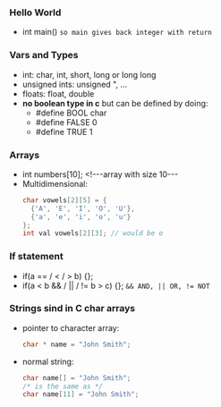 ### Hello World
  - int main() `so main gives back integer with return`

### Vars and Types
  - int: char, int, short, long or long long
  - unsigned ints: unsigned ", ...
  - floats: float, double
  - **no boolean type in c** but can be defined by doing:
    - #define BOOL char
    - #define FALSE 0
    - #define TRUE 1

### Arrays
  - int numbers[10]; <!---array with size 10---
  - Multidimensional:
    ```c
    char vowels[2][5] = {
      {'A', 'E', 'I', 'O', 'U'},
      {'a', 'e', 'i', 'o', 'u'}
    };
    int val vowels[2][3]; // would be o
    ```
### If statement
  - if(a == / < / > b) {};
  - if(a < b && / || / != b > c) {}; `&& AND, || OR, != NOT`

### Strings sind in C char arrays
  - pointer to character array: <!---string only usable for reading--->
    ```c
    char * name = "John Smith";
    ```
  - normal string: 
    <!--
    empty brackets: compiler calculates size automatic!
    you have to make the string 1 more than acutal length
    because of special char that indicates the length of a string
    -->
    
    ```c
    char name[] = "John Smith";
    /* is the same as */
    char name[11] = "John Smith";
    ```